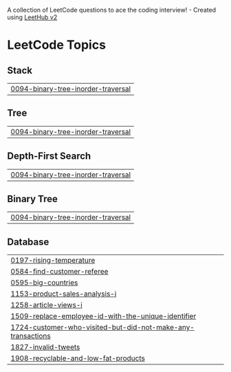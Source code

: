 A collection of LeetCode questions to ace the coding interview! - Created using [LeetHub v2](https://github.com/arunbhardwaj/LeetHub-2.0)
<!---LeetCode Topics Start-->
# LeetCode Topics
## Stack
|  |
| ------- |
| [0094-binary-tree-inorder-traversal](https://github.com/alifrahman363/LeetCode/tree/master/0094-binary-tree-inorder-traversal) |
## Tree
|  |
| ------- |
| [0094-binary-tree-inorder-traversal](https://github.com/alifrahman363/LeetCode/tree/master/0094-binary-tree-inorder-traversal) |
## Depth-First Search
|  |
| ------- |
| [0094-binary-tree-inorder-traversal](https://github.com/alifrahman363/LeetCode/tree/master/0094-binary-tree-inorder-traversal) |
## Binary Tree
|  |
| ------- |
| [0094-binary-tree-inorder-traversal](https://github.com/alifrahman363/LeetCode/tree/master/0094-binary-tree-inorder-traversal) |
## Database
|  |
| ------- |
| [0197-rising-temperature](https://github.com/alifrahman363/LeetCode/tree/master/0197-rising-temperature) |
| [0584-find-customer-referee](https://github.com/alifrahman363/LeetCode/tree/master/0584-find-customer-referee) |
| [0595-big-countries](https://github.com/alifrahman363/LeetCode/tree/master/0595-big-countries) |
| [1153-product-sales-analysis-i](https://github.com/alifrahman363/LeetCode/tree/master/1153-product-sales-analysis-i) |
| [1258-article-views-i](https://github.com/alifrahman363/LeetCode/tree/master/1258-article-views-i) |
| [1509-replace-employee-id-with-the-unique-identifier](https://github.com/alifrahman363/LeetCode/tree/master/1509-replace-employee-id-with-the-unique-identifier) |
| [1724-customer-who-visited-but-did-not-make-any-transactions](https://github.com/alifrahman363/LeetCode/tree/master/1724-customer-who-visited-but-did-not-make-any-transactions) |
| [1827-invalid-tweets](https://github.com/alifrahman363/LeetCode/tree/master/1827-invalid-tweets) |
| [1908-recyclable-and-low-fat-products](https://github.com/alifrahman363/LeetCode/tree/master/1908-recyclable-and-low-fat-products) |
<!---LeetCode Topics End-->